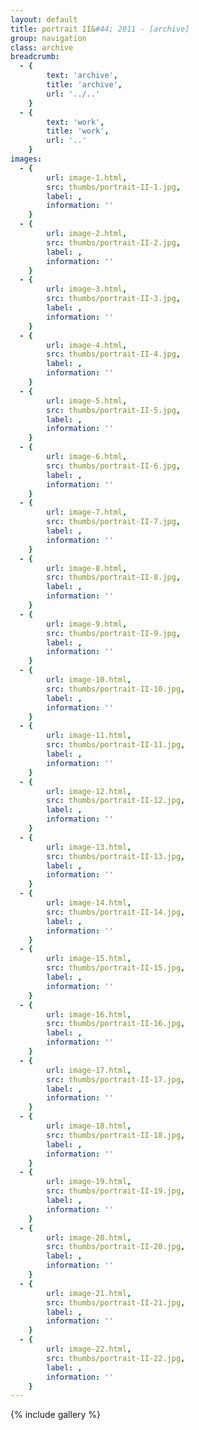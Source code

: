 ```yaml
---
layout: default
title: portrait II&#44; 2011 - [archive]
group: navigation
class: archive
breadcrumb:
  - {
  		text: 'archive',
  		title: 'archive',
  		url: '../..'
	}
  - {
  		text: 'work',
  		title: 'work',
  		url: '..'
	}
images:
  - {
		url: image-1.html, 
		src: thumbs/portrait-II-1.jpg,
		label: ,
		information: ''
	}
  - {
		url: image-2.html, 
		src: thumbs/portrait-II-2.jpg,
		label: ,
		information: ''
	}
  - {
		url: image-3.html, 
		src: thumbs/portrait-II-3.jpg,
		label: ,
		information: ''
	}
  - {
		url: image-4.html, 
		src: thumbs/portrait-II-4.jpg,
		label: ,
		information: ''
	}
  - {
		url: image-5.html, 
		src: thumbs/portrait-II-5.jpg,
		label: ,
		information: ''
	}
  - {
		url: image-6.html, 
		src: thumbs/portrait-II-6.jpg,
		label: ,
		information: ''
	}
  - {
		url: image-7.html, 
		src: thumbs/portrait-II-7.jpg,
		label: ,
		information: ''
	}
  - {
		url: image-8.html, 
		src: thumbs/portrait-II-8.jpg,
		label: ,
		information: ''
	}
  - {
		url: image-9.html, 
		src: thumbs/portrait-II-9.jpg,
		label: ,
		information: ''
	}
  - {
		url: image-10.html, 
		src: thumbs/portrait-II-10.jpg,
		label: ,
		information: ''
	}
  - {
		url: image-11.html, 
		src: thumbs/portrait-II-11.jpg,
		label: ,
		information: ''
	}
  - {
		url: image-12.html, 
		src: thumbs/portrait-II-12.jpg,
		label: ,
		information: ''
	}
  - {
		url: image-13.html, 
		src: thumbs/portrait-II-13.jpg,
		label: ,
		information: ''
	}
  - {
		url: image-14.html, 
		src: thumbs/portrait-II-14.jpg,
		label: ,
		information: ''
	}
  - {
		url: image-15.html, 
		src: thumbs/portrait-II-15.jpg,
		label: ,
		information: ''
	}
  - {
		url: image-16.html, 
		src: thumbs/portrait-II-16.jpg,
		label: ,
		information: ''
	}
  - {
		url: image-17.html, 
		src: thumbs/portrait-II-17.jpg,
		label: ,
		information: ''
	}
  - {
		url: image-18.html, 
		src: thumbs/portrait-II-18.jpg,
		label: ,
		information: ''
	}
  - {
		url: image-19.html, 
		src: thumbs/portrait-II-19.jpg,
		label: ,
		information: ''
	}
  - {
		url: image-20.html, 
		src: thumbs/portrait-II-20.jpg,
		label: ,
		information: ''
	}
  - {
		url: image-21.html, 
		src: thumbs/portrait-II-21.jpg,
		label: ,
		information: ''
	}
  - {
		url: image-22.html, 
		src: thumbs/portrait-II-22.jpg,
		label: ,
		information: ''
	}
---
```


{% include gallery %}
